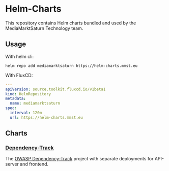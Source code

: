 # Helm-Charts

This repository contains Helm charts bundled and used by the MediaMarktSaturn Technology team.

## Usage

With helm cli:

`helm repo add mediamarktsaturn https://helm-charts.mmst.eu`

With FluxCD:

```yaml
---
apiVersion: source.toolkit.fluxcd.io/v1beta1
kind: HelmRepository
metadata:
  name: mediamarktsaturn
spec:
  interval: 120m
  url: https://helm-charts.mmst.eu
```

## Charts

### [Dependency-Track](charts/dependency-track)

The [OWASP Dependency-Track](https://owasp.org/www-project-dependency-track/) project with separate deployments for API-server and frontend.
